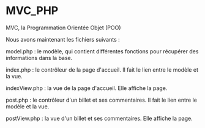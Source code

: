 # MVC_PHP

MVC, la Programmation Orientée Objet (POO) 

Nous avons maintenant les fichiers suivants :

model.php : le modèle, qui contient différentes fonctions pour récupérer des informations dans la base.

index.php : le contrôleur de la page d'accueil. Il fait le lien entre le modèle et la vue.

indexView.php : la vue de la page d'accueil. Elle affiche la page.

post.php : le contrôleur d'un billet et ses commentaires. Il fait le lien entre le modèle et la vue.

postView.php : la vue d'un billet et ses commentaires. Elle affiche la page.